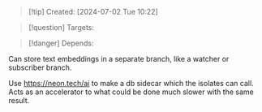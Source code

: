 
>[!tip] Created: [2024-07-02 Tue 10:22]

>[!question] Targets: 

>[!danger] Depends: 

Can store text embeddings in a separate branch, like a watcher or subscriber branch.

Use https://neon.tech/ai to make a db sidecar which the isolates can call.  Acts as an accelerator to what could be done much slower with the same result.